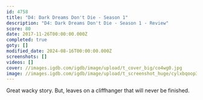 ```yaml
---
id: 4758
title: "D4: Dark Dreams Don't Die - Season 1"
description: "D4: Dark Dreams Don't Die - Season 1 - Review"
score: 80
date: 2017-11-26T00:00:00.000Z
completed: true
goty: []
modified_date: 2024-08-16T00:00:00.000Z
screenshots: []
videos: []
cover: //images.igdb.com/igdb/image/upload/t_cover_big/co4wg0.jpg
image: //images.igdb.com/igdb/image/upload/t_screenshot_huge/cylxbqoop3s9xm1ct6fr.jpg
---
```

Great wacky story. But, leaves on a cliffhanger that will never be finished.